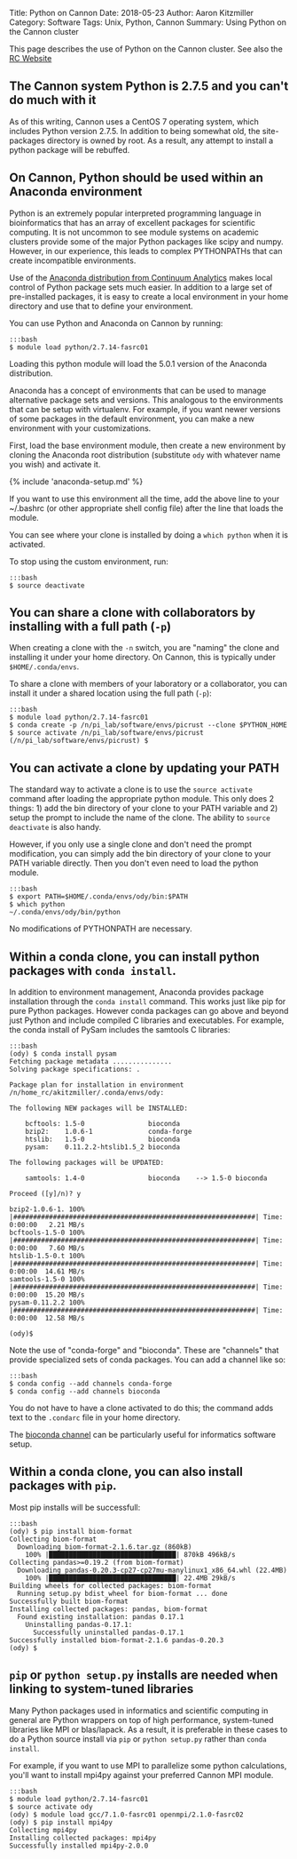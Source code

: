 Title: Python on Cannon
Date: 2018-05-23
Author: Aaron Kitzmiller
Category: Software
Tags: Unix, Python, Cannon
Summary: Using Python on the Cannon cluster

This page describes the use of Python on the Cannon cluster.  See also the [RC Website](https://www.rc.fas.harvard.edu/resources/documentation/software-on-the-cluster/python/)

## The Cannon system Python is 2.7.5 and you can't do much with it
As of this writing, Cannon uses a CentOS 7 operating system, which includes Python version 2.7.5.  In addition to being somewhat old, the site-packages directory is owned by root.  As a result, any attempt to install a python package will be rebuffed.


## On Cannon, Python should be used within an Anaconda environment
Python is an extremely popular interpreted programming language in bioinformatics that has an array of excellent packages for scientific computing. It is not uncommon to see module systems on academic clusters provide some of the major Python packages like scipy and numpy. However, in our experience, this leads to complex PYTHONPATHs that can create incompatible environments.

Use of the [Anaconda distribution from Continuum Analytics](https://docs.continuum.io/anaconda/) makes local control of Python package sets much easier. In addition to a large set of pre-installed packages, it is easy to create a local environment in your home directory and use that to define your environment.

You can use Python and Anaconda on Cannon by running:

    :::bash
    $ module load python/2.7.14-fasrc01

Loading this python module will load the 5.0.1 version of the Anaconda distribution.

Anaconda has a concept of environments that can be used to manage alternative package sets and versions. This analogous to the environments that can be setup with virtualenv. For example, if you want newer versions of some packages in the default environment, you can make a new environment with your customizations.

First, load the base environment module, then create a new environment by cloning the Anaconda root distribution (substitute `ody` with whatever name you wish) and activate it.

{% include 'anaconda-setup.md' %}

If you want to use this environment all the time, add the above line to your ~/.bashrc (or other appropriate shell config file) after the line that loads the module.

You can see where your clone is installed by doing a `which python` when it is activated.


To stop using the custom environment, run:

    :::bash
    $ source deactivate

## You can share a clone with collaborators by installing with a full path (`-p`)
When creating a clone with the `-n` switch, you are "naming" the clone and installing it under your home directory. On Cannon, this is typically under `$HOME/.conda/envs`.

To share a clone with members of your laboratory or a collaborator, you can install it under a shared location using the full path (`-p`):

    :::bash
    $ module load python/2.7.14-fasrc01
    $ conda create -p /n/pi_lab/software/envs/picrust --clone $PYTHON_HOME
    $ source activate /n/pi_lab/software/envs/picrust
    (/n/pi_lab/software/envs/picrust) $

## You can activate a clone by updating your PATH
The standard way to activate a clone is to use the `source activate` command after loading the appropriate python module.  This only does 2 things: 1) add the bin directory of your clone to your PATH variable and 2) setup the prompt to include the name of the clone.  The ability to `source deactivate` is also handy.

However, if you only use a single clone and don't need the prompt modification, you can simply add the bin directory of your clone to your PATH variable directly.  Then you don't even need to load the python module.

    :::bash
    $ export PATH=$HOME/.conda/envs/ody/bin:$PATH
    $ which python
    ~/.conda/envs/ody/bin/python

No modifications of PYTHONPATH are necessary.

## Within a conda clone, you can install python packages with `conda install`.
In addition to environment management, Anaconda provides package installation through the `conda install` command.  This works just like pip for pure Python packages.  However conda packages can go above and beyond just Python and include compiled C libraries and executables.  For example, the conda install of PySam includes the samtools C libraries:

    :::bash
    (ody) $ conda install pysam
    Fetching package metadata ...............
    Solving package specifications: .

    Package plan for installation in environment /n/home_rc/akitzmiller/.conda/envs/ody:

    The following NEW packages will be INSTALLED:

        bcftools: 1.5-0                bioconda
        bzip2:    1.0.6-1              conda-forge
        htslib:   1.5-0                bioconda
        pysam:    0.11.2.2-htslib1.5_2 bioconda

    The following packages will be UPDATED:

        samtools: 1.4-0                bioconda    --> 1.5-0 bioconda

    Proceed ([y]/n)? y

    bzip2-1.0.6-1. 100% |#############################################################| Time: 0:00:00   2.21 MB/s
    bcftools-1.5-0 100% |#############################################################| Time: 0:00:00   7.60 MB/s
    htslib-1.5-0.t 100% |#############################################################| Time: 0:00:00  14.61 MB/s
    samtools-1.5-0 100% |#############################################################| Time: 0:00:00  15.20 MB/s
    pysam-0.11.2.2 100% |#############################################################| Time: 0:00:00  12.58 MB/s

    (ody)$

Note the use of "conda-forge" and "bioconda".  These are "channels" that provide specialized sets of conda packages.  You can add a channel like so:

    :::bash
    $ conda config --add channels conda-forge
    $ conda config --add channels bioconda

You do not have to have a clone activated to do this; the command adds text to the `.condarc` file in your home directory.

The [bioconda channel](https://bioconda.github.io/) can be particularly useful for informatics software setup.

## Within a conda clone, you can also install packages with `pip`.
Most pip installs will be successfull:

    :::bash
    (ody) $ pip install biom-format
    Collecting biom-format
      Downloading biom-format-2.1.6.tar.gz (860kB)
        100% |████████████████████████████████| 870kB 496kB/s
    Collecting pandas>=0.19.2 (from biom-format)
      Downloading pandas-0.20.3-cp27-cp27mu-manylinux1_x86_64.whl (22.4MB)
        100% |████████████████████████████████| 22.4MB 29kB/s
    Building wheels for collected packages: biom-format
      Running setup.py bdist_wheel for biom-format ... done
    Successfully built biom-format
    Installing collected packages: pandas, biom-format
      Found existing installation: pandas 0.17.1
        Uninstalling pandas-0.17.1:
          Successfully uninstalled pandas-0.17.1
    Successfully installed biom-format-2.1.6 pandas-0.20.3
    (ody) $

## `pip` or `python setup.py` installs are needed when linking to system-tuned libraries
Many Python packages used in informatics and scientific computing in general are Python wrappers on top of high performance, system-tuned libraries like MPI or blas/lapack.  As a result, it is preferable in these cases to do a Python source install via `pip` or `python setup.py` rather than `conda install`.

For example, if you want to use MPI to parallelize some python calculations, you'll want to install mpi4py against your preferred Cannon MPI module.

    :::bash
    $ module load python/2.7.14-fasrc01
    $ source activate ody
    (ody) $ module load gcc/7.1.0-fasrc01 openmpi/2.1.0-fasrc02
    (ody) $ pip install mpi4py
    Collecting mpi4py
    Installing collected packages: mpi4py
    Successfully installed mpi4py-2.0.0
